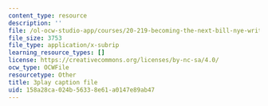 ```yaml
---
content_type: resource
description: ''
file: /ol-ocw-studio-app/courses/20-219-becoming-the-next-bill-nye-writing-and-hosting-the-educational-show-january-iap-2015/158a28ca024b56338e61a0147e89ab47_zWx-ofgwwY8.vtt
file_size: 3753
file_type: application/x-subrip
learning_resource_types: []
license: https://creativecommons.org/licenses/by-nc-sa/4.0/
ocw_type: OCWFile
resourcetype: Other
title: 3play caption file
uid: 158a28ca-024b-5633-8e61-a0147e89ab47
---
```

